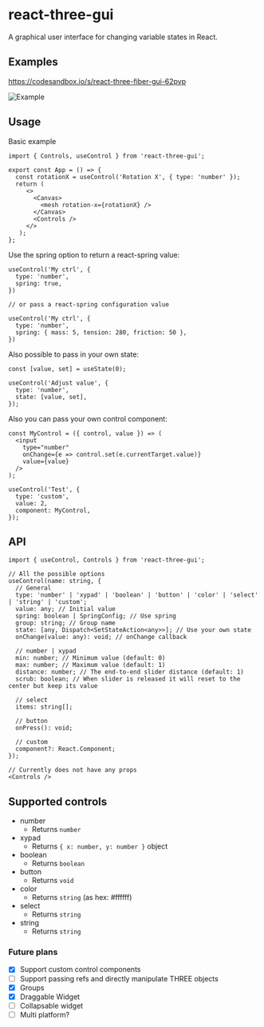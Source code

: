 # react-three-gui

A graphical user interface for changing variable states in React.

## Examples

https://codesandbox.io/s/react-three-fiber-gui-62pvp

![Example](https://media.giphy.com/media/hrvUiMXTTu1aEprRhj/giphy.gif)

## Usage

Basic example

```tsx
import { Controls, useControl } from 'react-three-gui';

export const App = () => {
  const rotationX = useControl('Rotation X', { type: 'number' });
  return (
     <>
       <Canvas>
         <mesh rotation-x={rotationX} />
       </Canvas>
       <Controls />
     </>
   );
};
```

Use the spring option to return a react-spring value:
```tsx
useControl('My ctrl', {
  type: 'number',
  spring: true,
})

// or pass a react-spring configuration value

useControl('My ctrl', {
  type: 'number',
  spring: { mass: 5, tension: 280, friction: 50 },
})
```

Also possible to pass in your own state:
```tsx
const [value, set] = useState(0);

useControl('Adjust value', {
  type: 'number',
  state: [value, set],
});
```

Also you can pass your own control component:
```tsx
const MyControl = ({ control, value }) => (
  <input
    type="number"
    onChange={e => control.set(e.currentTarget.value)}
    value={value}
  />
);

useControl('Test', {
  type: 'custom',
  value: 2,
  component: MyControl,
});
```

## API
```tsx
import { useControl, Controls } from 'react-three-gui';

// All the possible options
useControl(name: string, {
  // General
  type: 'number' | 'xypad' | 'boolean' | 'button' | 'color' | 'select' | 'string' | 'custom';
  value: any; // Initial value
  spring: boolean | SpringConfig; // Use spring
  group: string; // Group name
  state: [any, Dispatch<SetStateAction<any>>]; // Use your own state
  onChange(value: any): void; // onChange callback

  // number | xypad
  min: number; // Minimum value (default: 0)
  max: number; // Maximum value (default: 1)
  distance: number; // The end-to-end slider distance (default: 1)
  scrub: boolean; // When slider is released it will reset to the center but keep its value

  // select
  items: string[];

  // button
  onPress(): void;

  // custom
  component?: React.Component;
});

// Currently does not have any props
<Controls />
```

## Supported controls

- number
  - Returns `number`
- xypad
  - Returns `{ x: number, y: number }` object
- boolean
  - Returns `boolean`
- button
  - Returns `void`
- color
  - Returns `string` (as hex: #ffffff)
- select
  - Returns `string`
- string
  - Returns `string`

### Future plans

- [x] Support custom control components
- [ ] Support passing refs and directly manipulate THREE objects
- [x] Groups
- [x] Draggable Widget
- [ ] Collapsable widget
- [ ] Multi platform?
